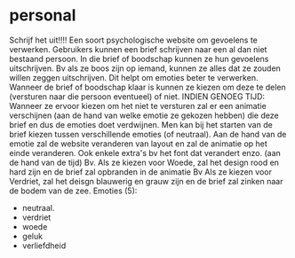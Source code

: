 # personal
Schrijf het uit!!!!
Een soort psychologische website om gevoelens te verwerken.
Gebruikers kunnen een brief schrijven naar een al dan niet bestaand persoon. In die brief of boodschap kunnen ze hun gevoelens uitschrijven.
Bv als ze boos zijn op iemand, kunnen ze alles dat ze zouden willen zeggen uitschrijven. Dit helpt om emoties beter te verwerken.
Wanneer de brief of boodschap klaar is kunnen ze kiezen om deze te delen (versturen naar die persoon eventueel) of niet.
INDIEN GENOEG TIJD: Wanneer ze ervoor kiezen om het niet te versturen zal er een animatie verschijnen (aan de hand van welke emotie ze gekozen hebben) die deze brief en dus de emoties doet verdwijnen.
Men kan bij het starten van de brief kiezen tussen verschillende emoties (of neutraal). Aan de hand van de emotie zal de website veranderen van layout en zal de animatie op het einde veranderen. Ook enkele extra's bv het font dat verandert enzo. (aan de hand van de tijd)
Bv. Als ze kiezen voor Woede, zal het design rood en hard zijn en de brief zal opbranden in de animatie
Bv Als ze kiezen voor Verdriet, zal het deisgn blauwerig en grauw zijn en de brief zal zinken naar de bodem van de zee.
Emoties (5):
- neutraal.
- verdriet
- woede
- geluk
- verliefdheid
